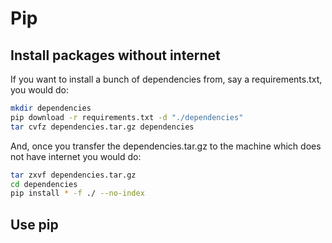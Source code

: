 # Pip

## Install packages without internet
If you want to install a bunch of dependencies from, say a requirements.txt, you would do:

```bash
mkdir dependencies
pip download -r requirements.txt -d "./dependencies"
tar cvfz dependencies.tar.gz dependencies
```
And, once you transfer the dependencies.tar.gz to the machine which does not have internet you would do:

```bash
tar zxvf dependencies.tar.gz
cd dependencies
pip install * -f ./ --no-index
```

## Use pip
